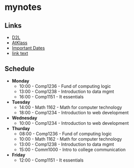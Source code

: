 # mynotes 
## Links
- [D2L](https://learn.georgebrown.ca)
- [AtKlass](https://app.atklass.com)
- [Important Dates](https://www.georgebrown.ca/current-students/important-dates?term=27246&category=131)
- [link text](comp1238.md)
## Schedule
- **Monday**
  - 10:00 - Comp1236 - Fund of computing logic
  - 13:00 - Comp1238 - Introduction to data mgmt
  - 16:00 - Comp1151 - It essentials
- **Tuesday**
  - 14:00 - Math 1162 - Math for computer technology
  - 18:00 - Comp1234 - Introduction to web development
- **Wednesday**
  - 10:00 - Comp1234 - Introduction to web development
- **Thurday**
  - 08:00 - Comp1236 - Fund of computing logic
  - 10:00 - Math 1162 - Math for computer technology
  - 13:00 - Comp1238 - Introduction to data mgmt
  - 15:00 - Comm1000 - Intro to college communication
- **Friday**
  - 12:00 - Comp1151 - It essentials
